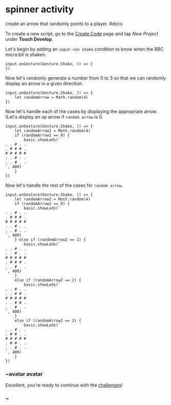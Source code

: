 # spinner activity

create an arrow that randomly points to a player. #docs

To create a new script, go to the [Create Code](/create-code) page and tap *New Project* under **Touch Develop**.

Let's begin by adding an `input->on shake` condition to know when the BBC micro:bit is shaken.

```
input.onGesture(Gesture.Shake, () => {
})
```

Now let's randomly generate a number from 0 to 3 so that we can randomly display an arrow in a given direction.

```
input.onGesture(Gesture.Shake, () => {
    let randomArrow = Math.random(4)
})
```

Now let's handle each of the cases by displaying the appropriate arrow. (Let's display an up arrow if `random arrow` is 0.

```
input.onGesture(Gesture.Shake, () => {
    let randomArrow1 = Math.random(4)
    if (randomArrow1 == 0) {
        basic.showLeds(`
. . # . .
. # # # .
# # # # #
. . # . .
. . # . .
`, 400)
    }
})
```

Now let's handle the rest of the cases for `random arrow`.

```
input.onGesture(Gesture.Shake, () => {
    let randomArrow2 = Math.random(4)
    if (randomArrow2 == 0) {
        basic.showLeds(`
. . # . .
. # # # .
# # # # #
. . # . .
. . # . .
`, 400)
    } else if (randomArrow2 == 1) {
        basic.showLeds(`
. . # . .
. . # . .
# # # # #
. # # # .
. . # . .
`, 400)
    }
    else if (randomArrow2 == 2) {
        basic.showLeds(`
. . # . .
. . # # .
# # # # #
. . # # .
. . # . .
`, 400)
    }
    else if (randomArrow2 == 3) {
        basic.showLeds(`
. . # . .
. # # . .
# # # # #
. # # . .
. . # . .
`, 400)
    }
})
```

### ~avatar avatar

Excellent, you're ready to continue with the [challenges](/lessons/spinner/challenges)!

### ~

